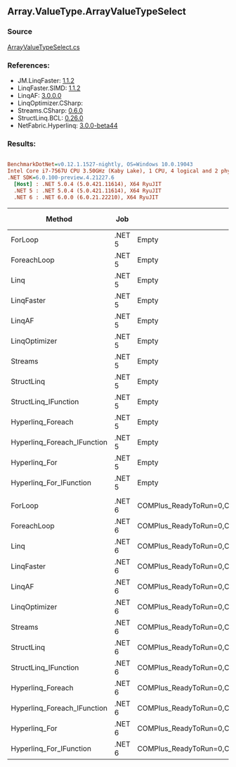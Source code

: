 ﻿## Array.ValueType.ArrayValueTypeSelect

### Source
[ArrayValueTypeSelect.cs](../LinqBenchmarks/Array/ValueType/ArrayValueTypeSelect.cs)

### References:
- JM.LinqFaster: [1.1.2](https://www.nuget.org/packages/JM.LinqFaster/1.1.2)
- LinqFaster.SIMD: [1.1.2](https://www.nuget.org/packages/LinqFaster.SIMD/1.0.3)
- LinqAF: [3.0.0.0](https://www.nuget.org/packages/LinqAF/3.0.0.0)
- LinqOptimizer.CSharp: [](https://www.nuget.org/packages/LinqOptimizer.CSharp/)
- Streams.CSharp: [0.6.0](https://www.nuget.org/packages/Streams.CSharp/0.6.0)
- StructLinq.BCL: [0.26.0](https://www.nuget.org/packages/StructLinq/0.26.0)
- NetFabric.Hyperlinq: [3.0.0-beta44](https://www.nuget.org/packages/NetFabric.Hyperlinq/3.0.0-beta44)

### Results:
``` ini

BenchmarkDotNet=v0.12.1.1527-nightly, OS=Windows 10.0.19043
Intel Core i7-7567U CPU 3.50GHz (Kaby Lake), 1 CPU, 4 logical and 2 physical cores
.NET SDK=6.0.100-preview.4.21227.6
  [Host] : .NET 5.0.4 (5.0.421.11614), X64 RyuJIT
  .NET 5 : .NET 5.0.4 (5.0.421.11614), X64 RyuJIT
  .NET 6 : .NET 6.0.0 (6.0.21.22210), X64 RyuJIT


```
|                      Method |    Job |                                                   EnvironmentVariables |  Runtime | Count |      Mean |     Error |    StdDev | Ratio | RatioSD |   Gen 0 |   Gen 1 | Gen 2 | Allocated |
|---------------------------- |------- |----------------------------------------------------------------------- |--------- |------ |----------:|----------:|----------:|------:|--------:|--------:|--------:|------:|----------:|
|                     ForLoop | .NET 5 |                                                                  Empty | .NET 5.0 |   100 |  1.603 μs | 0.0049 μs | 0.0043 μs |  1.00 |    0.00 |       - |       - |     - |         - |
|                 ForeachLoop | .NET 5 |                                                                  Empty | .NET 5.0 |   100 |  1.740 μs | 0.0048 μs | 0.0045 μs |  1.09 |    0.00 |       - |       - |     - |         - |
|                        Linq | .NET 5 |                                                                  Empty | .NET 5.0 |   100 |  2.283 μs | 0.0065 μs | 0.0054 μs |  1.42 |    0.00 |  0.0496 |       - |     - |     104 B |
|                  LinqFaster | .NET 5 |                                                                  Empty | .NET 5.0 |   100 |  2.360 μs | 0.0397 μs | 0.0371 μs |  1.47 |    0.02 |  3.0670 |       - |     - |   6,424 B |
|                      LinqAF | .NET 5 |                                                                  Empty | .NET 5.0 |   100 |  2.892 μs | 0.0132 μs | 0.0110 μs |  1.80 |    0.01 |       - |       - |     - |         - |
|               LinqOptimizer | .NET 5 |                                                                  Empty | .NET 5.0 |   100 | 49.965 μs | 0.5257 μs | 0.4390 μs | 31.18 |    0.31 | 73.9746 |  0.1831 |     - | 156,898 B |
|                     Streams | .NET 5 |                                                                  Empty | .NET 5.0 |   100 | 11.060 μs | 0.0786 μs | 0.0735 μs |  6.90 |    0.05 |  0.3815 |       - |     - |     824 B |
|                  StructLinq | .NET 5 |                                                                  Empty | .NET 5.0 |   100 |  1.860 μs | 0.0034 μs | 0.0030 μs |  1.16 |    0.00 |  0.0153 |       - |     - |      32 B |
|        StructLinq_IFunction | .NET 5 |                                                                  Empty | .NET 5.0 |   100 |  1.792 μs | 0.0030 μs | 0.0026 μs |  1.12 |    0.00 |       - |       - |     - |         - |
|           Hyperlinq_Foreach | .NET 5 |                                                                  Empty | .NET 5.0 |   100 |  1.967 μs | 0.0071 μs | 0.0063 μs |  1.23 |    0.01 |       - |       - |     - |         - |
| Hyperlinq_Foreach_IFunction | .NET 5 |                                                                  Empty | .NET 5.0 |   100 |  1.735 μs | 0.0065 μs | 0.0057 μs |  1.08 |    0.01 |       - |       - |     - |         - |
|               Hyperlinq_For | .NET 5 |                                                                  Empty | .NET 5.0 |   100 |  1.957 μs | 0.0056 μs | 0.0047 μs |  1.22 |    0.01 |       - |       - |     - |         - |
|     Hyperlinq_For_IFunction | .NET 5 |                                                                  Empty | .NET 5.0 |   100 |  1.722 μs | 0.0047 μs | 0.0044 μs |  1.07 |    0.00 |       - |       - |     - |         - |
|                             |        |                                                                        |          |       |           |           |           |       |         |         |         |       |           |
|                     ForLoop | .NET 6 | COMPlus_ReadyToRun=0,COMPlus_TC_QuickJitForLoops=1,COMPlus_TieredPGO=1 | .NET 6.0 |   100 |  1.629 μs | 0.0043 μs | 0.0036 μs |  1.00 |    0.00 |       - |       - |     - |         - |
|                 ForeachLoop | .NET 6 | COMPlus_ReadyToRun=0,COMPlus_TC_QuickJitForLoops=1,COMPlus_TieredPGO=1 | .NET 6.0 |   100 |  1.737 μs | 0.0049 μs | 0.0045 μs |  1.07 |    0.00 |       - |       - |     - |         - |
|                        Linq | .NET 6 | COMPlus_ReadyToRun=0,COMPlus_TC_QuickJitForLoops=1,COMPlus_TieredPGO=1 | .NET 6.0 |   100 |  2.170 μs | 0.0101 μs | 0.0090 μs |  1.33 |    0.01 |  0.0496 |       - |     - |     104 B |
|                  LinqFaster | .NET 6 | COMPlus_ReadyToRun=0,COMPlus_TC_QuickJitForLoops=1,COMPlus_TieredPGO=1 | .NET 6.0 |   100 |  2.534 μs | 0.0507 μs | 0.0743 μs |  1.53 |    0.06 |  3.0670 |       - |     - |   6,424 B |
|                      LinqAF | .NET 6 | COMPlus_ReadyToRun=0,COMPlus_TC_QuickJitForLoops=1,COMPlus_TieredPGO=1 | .NET 6.0 |   100 |  2.980 μs | 0.0181 μs | 0.0161 μs |  1.83 |    0.01 |       - |       - |     - |         - |
|               LinqOptimizer | .NET 6 | COMPlus_ReadyToRun=0,COMPlus_TC_QuickJitForLoops=1,COMPlus_TieredPGO=1 | .NET 6.0 |   100 | 46.729 μs | 0.5382 μs | 1.3203 μs | 29.34 |    1.50 | 57.6782 | 19.2261 |     - | 156,603 B |
|                     Streams | .NET 6 | COMPlus_ReadyToRun=0,COMPlus_TC_QuickJitForLoops=1,COMPlus_TieredPGO=1 | .NET 6.0 |   100 | 10.834 μs | 0.1047 μs | 0.0979 μs |  6.65 |    0.06 |  0.3815 |       - |     - |     824 B |
|                  StructLinq | .NET 6 | COMPlus_ReadyToRun=0,COMPlus_TC_QuickJitForLoops=1,COMPlus_TieredPGO=1 | .NET 6.0 |   100 |  1.864 μs | 0.0046 μs | 0.0041 μs |  1.14 |    0.00 |  0.0153 |       - |     - |      32 B |
|        StructLinq_IFunction | .NET 6 | COMPlus_ReadyToRun=0,COMPlus_TC_QuickJitForLoops=1,COMPlus_TieredPGO=1 | .NET 6.0 |   100 |  1.809 μs | 0.0031 μs | 0.0027 μs |  1.11 |    0.00 |       - |       - |     - |         - |
|           Hyperlinq_Foreach | .NET 6 | COMPlus_ReadyToRun=0,COMPlus_TC_QuickJitForLoops=1,COMPlus_TieredPGO=1 | .NET 6.0 |   100 |  1.973 μs | 0.0057 μs | 0.0053 μs |  1.21 |    0.00 |       - |       - |     - |         - |
| Hyperlinq_Foreach_IFunction | .NET 6 | COMPlus_ReadyToRun=0,COMPlus_TC_QuickJitForLoops=1,COMPlus_TieredPGO=1 | .NET 6.0 |   100 |  1.737 μs | 0.0037 μs | 0.0035 μs |  1.07 |    0.00 |       - |       - |     - |         - |
|               Hyperlinq_For | .NET 6 | COMPlus_ReadyToRun=0,COMPlus_TC_QuickJitForLoops=1,COMPlus_TieredPGO=1 | .NET 6.0 |   100 |  1.960 μs | 0.0070 μs | 0.0058 μs |  1.20 |    0.00 |       - |       - |     - |         - |
|     Hyperlinq_For_IFunction | .NET 6 | COMPlus_ReadyToRun=0,COMPlus_TC_QuickJitForLoops=1,COMPlus_TieredPGO=1 | .NET 6.0 |   100 |  1.725 μs | 0.0057 μs | 0.0050 μs |  1.06 |    0.00 |       - |       - |     - |         - |
